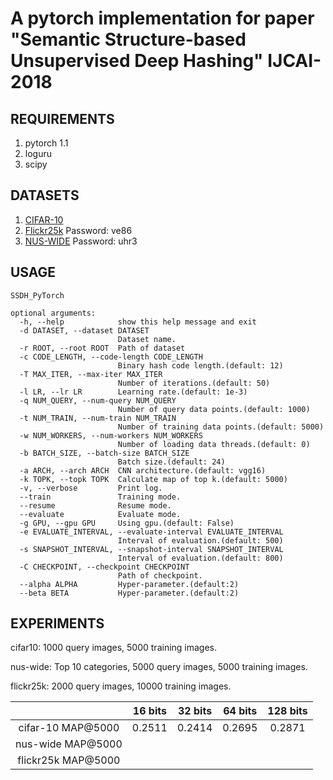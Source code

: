 # A pytorch implementation for paper "Semantic Structure-based Unsupervised Deep Hashing" IJCAI-2018

## REQUIREMENTS
1. pytorch 1.1
2. loguru
3. scipy

## DATASETS
1. [CIFAR-10](http://www.cs.toronto.edu/~kriz/cifar-10-python.tar.gz)
2. [Flickr25k](https://pan.baidu.com/s/1Bcr5K33l7QFwIRygNxwJ4w) Password: ve86
3. [NUS-WIDE](https://pan.baidu.com/s/1f9mKXE2T8XpIq8p7y8Fa6Q) Password: uhr3

## USAGE
```
SSDH_PyTorch

optional arguments:
  -h, --help            show this help message and exit
  -d DATASET, --dataset DATASET
                        Dataset name.
  -r ROOT, --root ROOT  Path of dataset
  -c CODE_LENGTH, --code-length CODE_LENGTH
                        Binary hash code length.(default: 12)
  -T MAX_ITER, --max-iter MAX_ITER
                        Number of iterations.(default: 50)
  -l LR, --lr LR        Learning rate.(default: 1e-3)
  -q NUM_QUERY, --num-query NUM_QUERY
                        Number of query data points.(default: 1000)
  -t NUM_TRAIN, --num-train NUM_TRAIN
                        Number of training data points.(default: 5000)
  -w NUM_WORKERS, --num-workers NUM_WORKERS
                        Number of loading data threads.(default: 0)
  -b BATCH_SIZE, --batch-size BATCH_SIZE
                        Batch size.(default: 24)
  -a ARCH, --arch ARCH  CNN architecture.(default: vgg16)
  -k TOPK, --topk TOPK  Calculate map of top k.(default: 5000)
  -v, --verbose         Print log.
  --train               Training mode.
  --resume              Resume mode.
  --evaluate            Evaluate mode.
  -g GPU, --gpu GPU     Using gpu.(default: False)
  -e EVALUATE_INTERVAL, --evaluate-interval EVALUATE_INTERVAL
                        Interval of evaluation.(default: 500)
  -s SNAPSHOT_INTERVAL, --snapshot-interval SNAPSHOT_INTERVAL
                        Interval of evaluation.(default: 800)
  -C CHECKPOINT, --checkpoint CHECKPOINT
                        Path of checkpoint.
  --alpha ALPHA         Hyper-parameter.(default:2)
  --beta BETA           Hyper-parameter.(default:2)
  ```

## EXPERIMENTS
cifar10: 1000 query images, 5000 training images.

nus-wide: Top 10 categories, 5000 query images, 5000 training images.

flickr25k: 2000 query images, 10000 training images.


 | | 16 bits | 32 bits | 64 bits | 128 bits 
   :-:   |  :-:    |   :-:   |   :-:   |   :-:     
cifar-10 MAP@5000 | 0.2511 | 0.2414 | 0.2695 | 0.2871
nus-wide MAP@5000 | | | | 
flickr25k MAP@5000 | | | |
